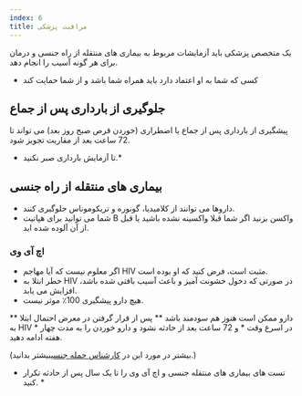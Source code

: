 ```yaml
---
index: 6
title: مراقبت پزشکی
---
```

یک متخصص پزشکی باید آزمایشات مربوط به بیماری های منتقله از راه جنسی  و درمان برای هر گونه آسیب را انجام دهد.

* کسی که شما به او اعتماد دارد باید همراه شما باشد و از شما حمایت کند

## جلوگیری از بارداری پس از جماع

پیشگیری از بارداری پس از جماع یا اضطراری (خوردن قرص صبح روز بعد) می تواند تا 72 ساعت بعد از مقاربت تجویز شود.

* تا آزمایش بارداری  صبر نکنید.*

## بیماری های منتقله از راه جنسی

*   داروها می توانند از کلامیدیا، گونوره و تریکوموناس جلوگیری کنند.
*   شما می توانید برای هپاتیت B واکسن بزنید اگر شما قبلا واکسینه نشده باشید یا قبل از آن آلوده شده اید.

### اچ آی وی

*   اگر معلوم نیست که آیا مهاجم HIV مثبت است، فرض کنید که او بوده است.
*   خطر ابتلا به HIV در صورتی که دخول خشونت آمیز و باعث آسیب بافتی شده باشد، افزایش می یابد.
*   هیچ دارو پیشگیری 100٪ موثر نیست.

** دارو ممکن است هنوز هم سودمند باشد ** پس از قرار گرفتن در معرض احتمال ابتلا به HIV  * در اسرع وقت * و 72 ساعت بعد از حادثه نشود و دارو خوردن را به مدت چهار هفته ادامه دهید.

(بیشتر در مورد این در [کارشناس حمله جنسی](umbrella://incident-response/sexual-assault/expert)بیشتر بدانید.)

* تست های بیماری های منتقله جنسی و اچ آی وی را تا یک سال پس از حادثه تکرار کنید. *